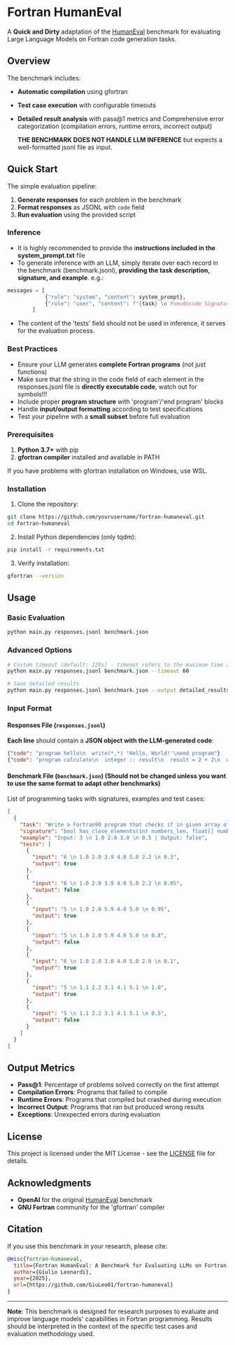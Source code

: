 # Fortran HumanEval

A **Quick and Dirty** adaptation of the [HumanEval](https://github.com/openai/human-eval) benchmark for evaluating Large Language Models on Fortran code generation tasks.

## Overview

The benchmark includes:

- **Automatic compilation** using gfortran
- **Test case execution** with configurable timeouts
- **Detailed result analysis** with pass@1 metrics and Comprehensive error categorization (compilation errors, runtime errors, incorrect output)

  **THE BENCHMARK DOES NOT HANDLE LLM INFERENCE** but expects a well-formatted jsonl file as input.


## Quick Start

The simple evaluation pipeline:
1. **Generate responses** for each problem in the benchmark
2. **Format responses** as JSONL with `code` field
3. **Run evaluation** using the provided script

### Inference
- It is highly recommended to provide the i**nstructions included in the system_prompt.txt** file
- To generate inference with an LLM, simply iterate over each record in the benchmark (benchmark.jsonl), **providing the task description, signature, and example**.
  e.g.:
```python
messages = [
            {"role": "system", "content": system_prompt},
            {"role": "user", "content": f"{task} \n Pseudocode Signature: {signature} \n Example: {example}"}
        ]
```
  
- The content of the 'tests' field should not be used in inference, it serves for the evaluation process.


### Best Practices


- Ensure your LLM generates **complete Fortran programs** (not just functions)
- Make sure that the string in the code field of each element in the responses.jsonl file is **directly executable code**, watch out for ``` ``` symbols!!!
- Include proper **program structure** with 'program'/'end program' blocks
- Handle **input/output formatting** according to test specifications
- Test your pipeline with a **small subset** before full evaluation



### Prerequisites

1. **Python 3.7+** with pip
2. **gfortran compiler** installed and available in PATH

If you have problems with gfortran installation on Windows, use WSL.

### Installation

1. Clone the repository:
```bash
git clone https://github.com/yourusername/fortran-humaneval.git
cd fortran-humaneval
```

2. Install Python dependencies (only tqdm):
```bash
pip install -r requirements.txt
```

3. Verify installation:
```bash
gfortran --version
```

## Usage

### Basic Evaluation

```bash
python main.py responses.jsonl benchmark.json
```

### Advanced Options

```bash
# Custom timeout (default: 120s) - timeout refers to the maximum time allowed for validation of a single task (i.e., compilation time + execution time of each test case). This prevents infinite loops.
python main.py responses.jsonl benchmark.json --timeout 60

# Save detailed results
python main.py responses.jsonl benchmark.json --output detailed_results.json
```

### Input Format

#### Responses File (`responses.jsonl`)
**Each line** should contain a **JSON object with the LLM-generated code**:
```json
{"code": "program hello\n  write(*,*) 'Hello, World!'\nend program"}
{"code": "program calculate\n  integer :: result\n  result = 2 + 2\n  write(*,*) result\nend program"}
```

#### Benchmark File (`benchmark.json`) (Should not be changed unless you want to use the same format to adapt other benchmarks)
List of programming tasks with signatures, examples and test cases:
```json
[
  {
    "task": "Write a Fortran90 program that checks if in given array of numbers, are any two numbers closer to each other than given threshold.",
    "signature": "bool has_close_elements(int numbers_len, float[] numbers, float threshold)",
    "example": "Input: 3 \n 1.0 2.0 3.0 \n 0.5 | Output: false",
    "tests": [
      {
        "input": "6 \n 1.0 2.0 3.9 4.0 5.0 2.2 \n 0.3",
        "output": true
      },
      {
        "input": "6 \n 1.0 2.0 3.9 4.0 5.0 2.2 \n 0.05",
        "output": false
      },
      {
        "input": "5 \n 1.0 2.0 5.9 4.0 5.0 \n 0.95",
        "output": true
      },
      {
        "input": "5 \n 1.0 2.0 5.9 4.0 5.0 \n 0.8",
        "output": false
      },
      {
        "input": "6 \n 1.0 2.0 3.0 4.0 5.0 2.0 \n 0.1",
        "output": true
      },
      {
        "input": "5 \n 1.1 2.2 3.1 4.1 5.1 \n 1.0",
        "output": true
      },
      {
        "input": "5 \n 1.1 2.2 3.1 4.1 5.1 \n 0.5",
        "output": false
      }
    ]
  }
]
```

## Output Metrics

- **Pass@1**: Percentage of problems solved correctly on the first attempt
- **Compilation Errors**: Programs that failed to compile
- **Runtime Errors**: Programs that compiled but crashed during execution
- **Incorrect Output**: Programs that ran but produced wrong results
- **Exceptions**: Unexpected errors during evaluation


## License

This project is licensed under the MIT License - see the [LICENSE](LICENSE) file for details.

## Acknowledgments

- **OpenAI** for the original [HumanEval](https://github.com/openai/human-eval) benchmark
- **GNU Fortran** community for the 'gfortran' compiler

## Citation

If you use this benchmark in your research, please cite:

```bibtex
@misc{fortran-humaneval,
  title={Fortran HumanEval: A Benchmark for Evaluating LLMs on Fortran Code Generation},
  author={Giulio Leonardi},
  year={2025},
  url={https://github.com/GiuLeo01/fortran-humaneval}
}
```

---

**Note**: This benchmark is designed for research purposes to evaluate and improve language models' capabilities in Fortran programming. Results should be interpreted in the context of the specific test cases and evaluation methodology used.
